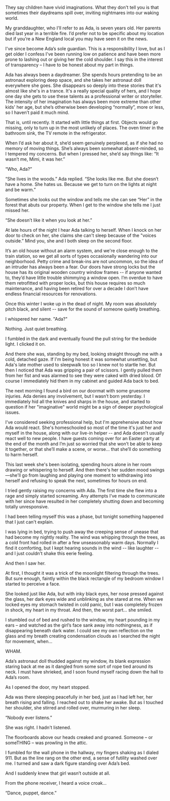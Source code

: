 They say children have vivid imaginations. What they don't tell you is that sometimes their daydreams spill over, inviting nightmares into our waking world.  
  
My granddaughter, who I'll refer to as Ada, is seven years old. Her parents died last year in a terrible fire. I’d prefer not to be specific about my location but if you’re a New England local you may have seen it on the news.  
  
I've since become Ada’s sole guardian. This is a responsibility I love, but as I get older I confess I've been running low on patience and have been more prone to lashing out or giving her the cold shoulder. I say this in the interest of transparency – I have to be honest about my part in things.  
  
Ada has always been a daydreamer. She spends hours pretending to be an astronaut exploring deep space, and she takes her astronaut doll everywhere she goes. She disappears so deeply into these stories that it's almost like she's in a trance. It's a really special quality of hers, and I hope one day she gets to use these talents as a professional writer or storyteller. The intensity of her imagination has always been more extreme than other kids' her age, but she’s otherwise been developing “normally”, more or less, so I haven’t paid it much mind.  
  
That is, until recently. It started with little things at first. Objects would go missing, only to turn up in the most unlikely of places. The oven timer in the bathroom sink, the TV remote in the refrigerator.  
  
When I’d ask her about it, she’d seem genuinely perplexed, as if she had no memory of moving things. She’s always been somewhat absent-minded, so I tempered my concerns. But when I pressed her, she’d say things like: “It wasn’t me, Mimi, it was her.”  
  
“Who, Ada?”  
  
“She lives in the woods.” Ada replied. “She looks like me. But she doesn’t have a home. She hates us. Because we get to turn on the lights at night and be warm.”  
  
Sometimes she looks out the window and tells me she can see “Her” in the forest that abuts our property. When I get to the window she tells me I just missed her.  
  
“She doesn’t like it when you look at her.”  
  
At late hours of the night I hear Ada talking to herself. When I knock on her door to check on her, she claims she can't sleep because of the "voices outside.” Mind you, she and I both sleep on the second floor.  
  
It’s an old house without an alarm system, and we're close enough to the train station, so we get all sorts of types occasionally wandering into our neighborhood. Petty crime and break-ins are not uncommon, so the idea of an intruder has always been a fear. Our doors have strong locks but the house has its original wooden country window frames -- if anyone wanted to, they’d have little trouble shimmying a window open. I’m overdue to have them retrofitted with proper locks, but this house requires so much maintenance, and having been retired for over a decade I don’t have endless financial resources for renovations.  
  
Once this winter I woke up in the dead of night. My room was absolutely pitch black, and silent -- save for the sound of someone quietly breathing.  
  
I whispered her name. "Ada?"  
  
Nothing. Just quiet breathing.  
  
I fumbled in the dark and eventually found the pull string for the bedside light. I clicked it on.  
  
And there she was, standing by my bed, looking straight through me with a cold, detached gaze. If I'm being honest it was somewhat unsettling, but Ada's late mother used to sleepwalk too so I knew not to startle her. But then I noticed that Ada was gripping a pair of scissors. I gently pulled them from her fist and was alarmed to see they were caked with dried blood. Of course I immediately hid them in my cabinet and guided Ada back to bed.  
  
The next morning I found a bird on our doormat with some gruesome injuries. Ada denies any involvement, but I wasn’t born yesterday. I immediately hid all the knives and sharps in the house, and started to question if her "imaginative" world might be a sign of deeper psychological issues.  
  
I've considered seeking professional help, but I'm apprehensive about how Ada would react. She's homeschooled so most of the time it's just her and myself in the house, along with our live-in helper -- and Ada doesn't usually react well to new people. I have guests coming over for an Easter party at the end of the month and I’m just so worried that she won’t be able to keep it together, or that she’ll make a scene, or worse... that she’ll do something to harm herself.  
  
This last week she's been isolating, spending hours alone in her room drawing or whispering to herself. And then there's her sudden mood swings—she'll go from laughing and playing one moment to withdrawing into herself and refusing to speak the next, sometimes for hours on end.  
  
I tried gently raising my concerns with Ada. The first time she flew into a rage and simply started screaming. Any attempts I’ve made to communicate with her since have resulted in her completely shutting down and becoming totally unresponsive.  
  
I had been telling myself this was a phase, but tonight something happened that I just can't explain.  
  
I was lying in bed, trying to push away the creeping sense of unease that had become my nightly reality. The wind was whipping through the trees, as a cold front had rolled in after a few unseasonably warm days. Normally I find it comforting, but I kept hearing sounds in the wind -- like laughter -- and I just couldn’t shake this eerie feeling.  
  
And then I saw her.  
  
At first, I thought it was a trick of the moonlight filtering through the trees. But sure enough, faintly within the black rectangle of my bedroom window I started to perceive a face.  
  
She looked just like Ada, but with inky black eyes, her nose pressed against the glass, her dark eyes wide and unblinking as she stared at me. When we locked eyes my stomach twisted in cold panic, but I was completely frozen in shock, my heart in my throat. And then, the worst part… she smiled.  
  
I stumbled out of bed and rushed to the window, my heart pounding in my ears – and watched as the girl’s face sank away into nothingness, as if disappearing beneath dark water. I could see my own reflection on the glass and my breath creating condensation clouds as I searched the night for movement, when…  
  
WHAM.  
  
Ada’s astronaut doll thudded against my window, its blank expression staring back at me as it dangled from some sort of rope tied around its neck. I must have shrieked, and I soon found myself racing down the hall to Ada’s room.  
  
As I opened the door, my heart stopped.  
  
Ada was there sleeping peacefully in her bed, just as I had left her, her breath rising and falling. I reached out to shake her awake. But as I touched her shoulder, she stirred and rolled over, murmuring in her sleep.  
  
“Nobody ever listens.”  
  
She was right. I hadn't listened.  
  
The floorboards above our heads creaked and groaned. Someone – or someTHING – was prowling in the attic.  
  
I fumbled for the wall phone in the hallway, my fingers shaking as I dialed 911. But as the line rang on the other end, a sense of futility washed over me. I turned and saw a dark figure standing over Ada’s bed.  
  
And I suddenly knew that girl wasn’t outside at all.  
  
From the phone receiver, I heard a voice croak…  
  
“Dance, puppet, dance.”